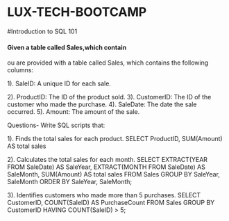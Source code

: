# LUX-TECH-BOOTCAMP
#Introduction to SQL 101
#### Given a table called Sales,which contain
 ou are provided with a table called Sales, which contains the following columns:

1). SaleID: A unique ID for each sale.

2). ProductID: The ID of the product sold.
3). CustomerID: The ID of the customer who made the purchase.
4). SaleDate: The date the sale occurred.
5). Amount: The amount of the sale.

Questions- Write SQL scripts that:

1). Finds the total sales for each product.
     SELECT ProductID, SUM(Amount) AS total sales

2). Calculates the total sales for each month.
SELECT 
    EXTRACT(YEAR FROM SaleDate) AS SaleYear, 
    EXTRACT(MONTH FROM SaleDate) AS SaleMonth, 
    SUM(Amount) AS total sales
FROM Sales
GROUP BY SaleYear, SaleMonth
ORDER BY SaleYear, SaleMonth;


3). Identifies customers who made more than 5 purchases.
SELECT CustomerID, COUNT(SaleID) AS PurchaseCount
FROM Sales
GROUP BY CustomerID
HAVING COUNT(SaleID) > 5;


